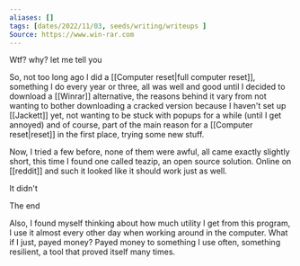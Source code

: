 ```yaml
---
aliases: []
tags: [dates/2022/11/03, seeds/writing/writeups ]
Source: https://www.win-rar.com
---
```

Wtf? why? let me tell you

So, not too long ago I did a [[Computer reset|full computer reset]], something I do every year or three, all was well and good until I decided to download a [[Winrar]] alternative, the reasons behind it vary from not wanting to bother downloading a cracked version because I haven't set up [[Jackett]] yet, not wanting to be stuck with popups for a while (until I get annoyed) and of course, part of the main reason for a [[Computer reset|reset]] in the first place, trying some new stuff.  

Now, I tried a few before, none of them were awful, all came exactly slightly short, this time I found one called teazip, an open source solution. Online on [[reddit]] and such it looked like it should work just as well.  

It didn't  

The end  

Also, I found myself thinking about how much utility I get from this program, I use it almost every other day when working around in the computer. What if I just, payed money? Payed money to something I use often, something resilient, a tool that proved itself many times.  
